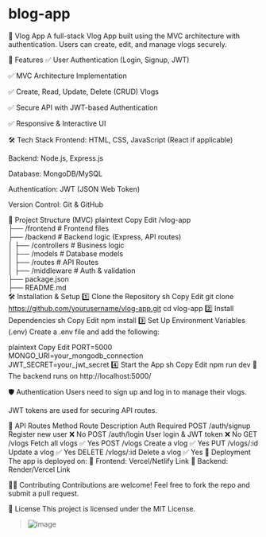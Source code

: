# blog-app
📸 Vlog App
A full-stack Vlog App built using the MVC architecture with authentication. Users can create, edit, and manage vlogs securely.

🚀 Features
✅ User Authentication (Login, Signup, JWT)

✅ MVC Architecture Implementation

✅ Create, Read, Update, Delete (CRUD) Vlogs

✅ Secure API with JWT-based Authentication

✅ Responsive & Interactive UI

🛠️ Tech Stack
Frontend: HTML, CSS, JavaScript (React if applicable)

Backend: Node.js, Express.js

Database: MongoDB/MySQL

Authentication: JWT (JSON Web Token)

Version Control: Git & GitHub

📂 Project Structure (MVC)
plaintext
Copy
Edit
/vlog-app  
 ├── /frontend    # Frontend files  
 ├── /backend     # Backend logic (Express, API routes)  
 │   ├── /controllers    # Business logic  
 │   ├── /models         # Database models  
 │   ├── /routes         # API Routes  
 │   ├── /middleware     # Auth & validation  
 ├── package.json  
 ├── README.md  
🛠️ Installation & Setup
1️⃣ Clone the Repository
sh
Copy
Edit
git clone https://github.com/yourusername/vlog-app.git
cd vlog-app
2️⃣ Install Dependencies
sh
Copy
Edit
npm install
3️⃣ Set Up Environment Variables (.env)
Create a .env file and add the following:

plaintext
Copy
Edit
PORT=5000  
MONGO_URI=your_mongodb_connection  
JWT_SECRET=your_jwt_secret
4️⃣ Start the App
sh
Copy
Edit
npm run dev
📌 The backend runs on http://localhost:5000/

🛡️ Authentication
Users need to sign up and log in to manage their vlogs.

JWT tokens are used for securing API routes.

📌 API Routes
Method	Route	Description	Auth Required
POST	/auth/signup	Register new user	❌ No
POST	/auth/login	User login & JWT token	❌ No
GET	/vlogs	Fetch all vlogs	✅ Yes
POST	/vlogs	Create a vlog	✅ Yes
PUT	/vlogs/:id	Update a vlog	✅ Yes
DELETE	/vlogs/:id	Delete a vlog	✅ Yes
🚀 Deployment
The app is deployed on:
🔗 Frontend: Vercel/Netlify Link
🔗 Backend: Render/Vercel Link

👨‍💻 Contributing
Contributions are welcome! Feel free to fork the repo and submit a pull request.

📜 License
This project is licensed under the MIT License.
> ![Image](https://github.com/user-attachments/assets/da653f64-b727-420a-baa6-dd4c832a28a6)
